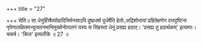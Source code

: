 +++
title = "27"

+++
सेति॥ सा धेनुर्हिंस्रैर्व्याघ्रादिभिर्मनसाऽपि दुष्प्रधर्षा दुर्धर्षेति हेतोः,अद्रिशोभायां प्रहितेक्षणेन दत्तदृष्टिना नृपेणालक्षितमभ्युत्पतनमाभिमुख्येनोत्पतनं यस्य  स सिंहस्तां धेनुं प्रसह्य हठात्। 'प्रसह्य तु हठार्थकम्' इत्यमरः। चकर्ष। 'किल' इत्यलीके ॥ 27 ॥